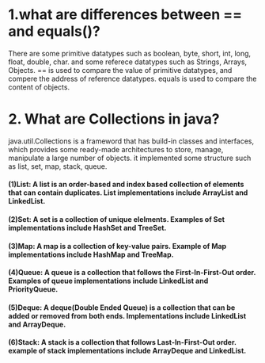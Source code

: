 # 1.what are differences between == and equals()?
There are some primitive datatypes such as boolean, byte, short, int, long, float, double, char. and some referece datatypes such as Strings, Arrays, Objects.
== is used to compare the value of primitive datatypes, and compere the address of reference datatypes.
equals is used to compare the content of objects.

# 2. What are Collections in java?
java.util.Collections is a frameword that has build-in classes and interfaces, which provides some ready-made architectures to store, manage, manipulate a large number of objects.
it implemented some structure such as list, set, map, stack, queue.

#### (1)List: A list is an order-based and index based collection of elements that can contain duplicates. List implementations include ArrayList and LinkedList.
#### (2)Set: A set is a collection of unique elelments. Examples of Set implementations include HashSet and TreeSet.
#### (3)Map: A map is a collection of key-value pairs. Example of Map implementations include HashMap and TreeMap.
#### (4)Queue: A queue is a collection that follows the First-In-First-Out order. Examples of queue implementations include LinkedList and PriorityQueue.
#### (5)Deque: A deque(Double Ended Queue) is a collection that can be added or removed from both ends. Implementations include LinkedList and ArrayDeque.
#### (6)Stack: A stack is a collection that follows Last-In-First-Out order. example of stack implementations include ArrayDeque and LinkedList.

